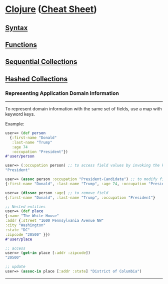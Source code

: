 # <a href="./README.md">Clojure</a> (<a href="https://clojure.org/api/cheatsheet">Cheat Sheet</a>)

## <a href="./Syntax.md">Syntax</a>

## <a href="./Functions.md">Functions</a>

## <a href="./Sequential_Collections.md">Sequential Collections</a>

## <a href="./Hashed_Collections.md">Hashed Collections</a>

### Representing Application Domain Information

<hr>

To represent domain information with the same set of fields, use a map with keyword keys.

Example:
```Clojure
user=> (def person
  {:first-name "Donald"
   :last-name "Trump"
   :age 74
   :occupation "President"})
#'user/person

user=> (:occupation person) ;; to access field values by invoking the keyword as functions
"President"

user=> (assoc person :occupation "President-Candidate") ;; to modify field
{:first-name "Donald", :last-name "Trump", :age 74, :occupation "President-Candidate"}

user=> (dissoc person :age) ;; to remove field
{:first-name "Donald", :last-name "Trump", :occupation "President"}

;; Nested entities
user=> (def place
{:name "The White House"
:addr {:street "1600 Pennsylvania Avenue NW"
:city "Washington"
:state "DC"
:zipcode "20500" }})
#'user/place

;; access
user=> (get-in place [:addr :zipcode])
"20500"

;; update
user=> (assoc-in place [:addr :state] "District of Columbia")
```

<hr>

